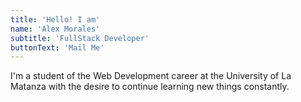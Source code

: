 ```yaml
---
title: 'Hello! I am'
name: 'Alex Morales'
subtitle: 'FullStack Developer'
buttonText: 'Mail Me'
---
```


I'm a student of the Web Development career at the University of La Matanza with the desire to continue learning new things constantly.